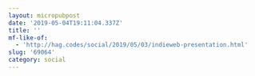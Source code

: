 ```yaml
---
layout: micropubpost
date: '2019-05-04T19:11:04.337Z'
title: ''
mf-like-of:
  - 'http://hag.codes/social/2019/05/03/indieweb-presentation.html'
slug: '69064'
category: social
---
```

